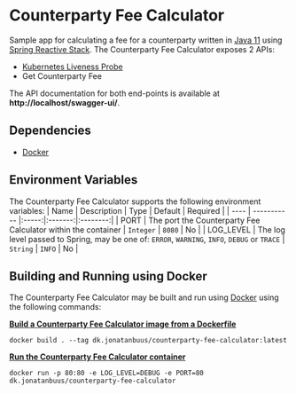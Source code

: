 # Counterparty Fee Calculator
Sample app for calculating a fee for a counterparty written in [Java 11](https://www.oracle.com/java/technologies/javase/jdk11-archive-downloads.html "Download JDK 11") using [Spring Reactive Stack](https://docs.spring.io/spring-framework/docs/current/reference/html/web-reactive.html "Spring Reactive Stack").
The Counterparty Fee Calculator exposes 2 APIs:
- [Kubernetes Liveness Probe](https://kubernetes.io/docs/tasks/configure-pod-container/configure-liveness-readiness-startup-probes/ "Configure Liveness, Readiness and Startup Probes")
- Get Counterparty Fee

The API documentation for both end-points is available at **http://localhost/swagger-ui/**.

## Dependencies
- [Docker](https://docs.docker.com/get-docker/ "Get Docker")

## Environment Variables
The Counterparty Fee Calculator supports the following environment variables:
| Name | Description | Type  | Default | Required |
| ---- | ----------- |:-----:|:-------:|:--------:|
| PORT | The port the Counterparty Fee Calculator within the container | `Integer` | `8080` | No |
| LOG_LEVEL | The log level passed to Spring, may be one of: `ERROR`, `WARNING`, `INFO`, `DEBUG` or `TRACE` | `String` | `INFO` | No |

## Building and Running using Docker
The Counterparty Fee Calculator may be built and run using [Docker](https://www.docker.com/ "Docker") using the following commands:

**[Build a Counterparty Fee Calculator image from a Dockerfile](https://docs.docker.com/engine/reference/commandline/build/ "docker build")**
```
docker build . --tag dk.jonatanbuus/counterparty-fee-calculator:latest
```
**[Run the Counterparty Fee Calculator container](https://docs.docker.com/engine/reference/commandline/run/ "docker run")**
```
docker run -p 80:80 -e LOG_LEVEL=DEBUG -e PORT=80 dk.jonatanbuus/counterparty-fee-calculator
```